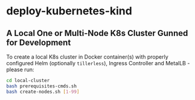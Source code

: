 # deploy-kubernetes-kind

## A Local One or Multi-Node K8s Cluster Gunned for Development

To create a local K8s cluster in Docker container(s) with properly configured Helm (optionally `tillerless`), Ingress Controller and MetalLB - please run:

```bash
cd local-cluster
bash prerequisites-cmds.sh
bash create-nodes.sh [1-99]
```
